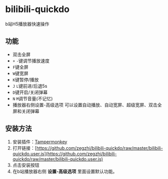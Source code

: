 # bilibili-quickdo
b站H5播放器快速操作

## 功能
- 双击全屏
- ```+``` ```-```键调节播放速度
- ```F```键全屏
- ```W```键宽屏
- ```K```键暂停/播放
- ```J``` ```L```键前进/后退5s
- ```D```键开启/关闭弹幕
- ```N``` ```M```调节音量(不记忆)
- 播放器右侧设置-高级选项 可以设置自动播放、自动宽屏、超级宽屏、双击全屏和关闭弹幕

## 安装方法
1. 安装插件：[Tampermonkey](http://tampermonkey.net/)
2. 打开链接：[https://github.com/zegzhi/bilibili-quickdo/raw/master/bilibili-quickdo.user.js](https://github.com/zegzhi/bilibili-quickdo/raw/master/bilibili-quickdo.user.js)
3. 点击安装按钮
4. 在b站播放器右侧 **设置-高级选项** 里面设置默认功能。